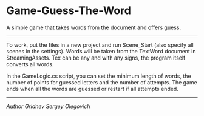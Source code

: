 # Game-Guess-The-Word
A simple game that takes words from the document and offers guess.
***
To work, put the files in a new project and run Scene_Start (also specify all scenes in the settings). 
Words will be taken from the TextWord document in StreamingAssets. 
Tex can be any and with any signs, the program itself converts all words.

In the GameLogic.cs script, you can set the minimum length of words, the number of points for guessed letters and the number of attempts. 
The game ends when all the words are guessed or restart if all attempts ended.
***
*Author Gridnev Sergey Olegovich*
